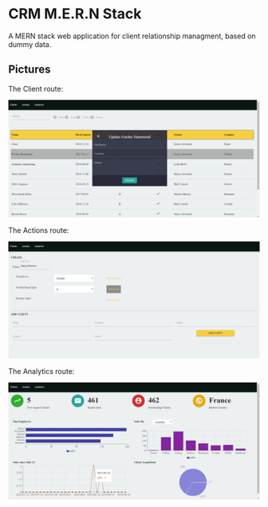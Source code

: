 # CRM M.E.R.N Stack

A MERN stack web application for client relationship managment, based on dummy data.

## Pictures

The Client route:

![alt text](https://raw.githubusercontent.com/GabiCtrlZ/Client-Relation-Manager/master/Clients.png)

The Actions route:

![alt text](https://raw.githubusercontent.com/GabiCtrlZ/Client-Relation-Manager/master/Actions.png)

The Analytics route:

![alt text](https://raw.githubusercontent.com/GabiCtrlZ/Client-Relation-Manager/master/Analytics.png)
